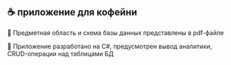 ## ☕️ приложение для кофейни
🍵 Предметная область и схема базы данных представлены в pdf-файле

🍰 Приложение разработано на C#, предусмотрен вывод аналитики, CRUD-операции над таблицами БД
